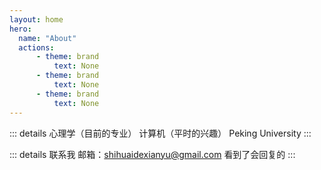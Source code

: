```yaml
---
layout: home
hero:
  name: "About"
  actions:
      - theme: brand
          text: None
      - theme: brand
          text: None
      - theme: brand
          text: None    
---
```


::: details 
心理学（目前的专业）
计算机（平时的兴趣）
Peking University
:::

::: details 联系我
邮箱：shihuaidexianyu@gmail.com
看到了会回复的
:::